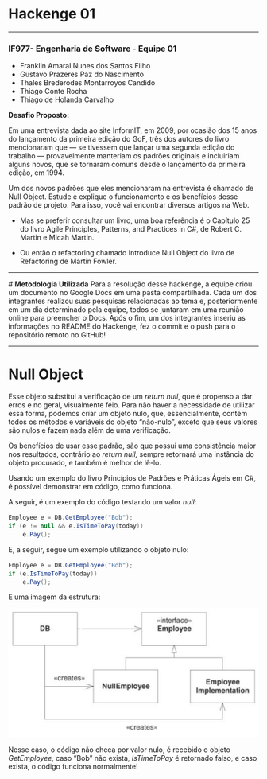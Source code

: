 # Hackenge 01

------

### IF977- Engenharia de Software - Equipe 01

- Franklin Amaral Nunes dos Santos Filho
- Gustavo Prazeres Paz do Nascimento
- Thales Brederodes Montarroyos Candido
- Thiago Conte Rocha
- Thiago de Holanda Carvalho

**Desafio Proposto:**

Em uma entrevista dada ao site InformIT, em 2009, por ocasião dos 15 anos do lançamento da primeira edição do GoF, três dos autores do livro mencionaram que — se tivessem que lançar uma segunda edição do trabalho — provavelmente manteriam os padrões originais e incluiriam alguns novos, que se tornaram comuns desde o lançamento da primeira edição, em 1994.

Um dos novos padrões que eles mencionaram na entrevista é chamado de Null Object. Estude e explique o funcionamento e os benefícios desse padrão de projeto. Para isso, você vai encontrar diversos artigos na Web.

- Mas se preferir consultar um livro, uma boa referência é o Capítulo 25 do livro Agile Principles, Patterns, and Practices in C#, de Robert C. Martin e Micah Martin.

- Ou então o refactoring chamado Introduce Null Object do livro de Refactoring de Martin Fowler.

------

\# **Metodologia Utilizada**
Para a resolução desse hackenge, a equipe criou um documento no Google Docs em uma pasta compartilhada. Cada um dos integrantes realizou suas pesquisas relacionadas ao tema e, posteriormente em um dia determinado pela equipe, todos se juntaram em uma reunião online para preencher o Docs. Após o fim, um dos integrantes inseriu as informações no README do Hackenge, fez o commit e o push para o repositório remoto no GitHub!

------

# **Null Object**

Esse objeto substitui a verificação de um *return null*, que é propenso a dar erros e no geral, visualmente feio. Para não haver a necessidade de utilizar essa forma, podemos criar um objeto nulo, que, essencialmente, contém todos os métodos e variáveis do objeto “não-nulo”, exceto que seus valores são nulos e fazem nada além de uma verificação. 

Os benefícios de usar esse padrão, são que possui uma consistência maior nos resultados, contrário ao *return null,* sempre retornará uma instância do objeto procurado, e também é melhor de lê-lo.

Usando um exemplo do livro Princípios de Padrões e Práticas Ágeis em C#, é possível demonstrar em código, como funciona. 

A seguir, é um exemplo do código testando um valor *null*:

```c#
Employee e = DB.GetEmployee("Bob");
if (e != null && e.IsTimeToPay(today)) 
    e.Pay(); 
```

E, a seguir, segue um exemplo utilizando o objeto nulo:

```c#
Employee e = DB.GetEmployee("Bob");
if (e.IsTimeToPay(today))
    e.Pay();
```

E uma imagem da estrutura:

![](estrutura.jpg)

Nesse caso, o código não checa por valor nulo, é recebido o objeto *GetEmployee*, caso “Bob” não exista, *IsTimeToPay* é retornado falso, e caso exista, o código funciona normalmente!
